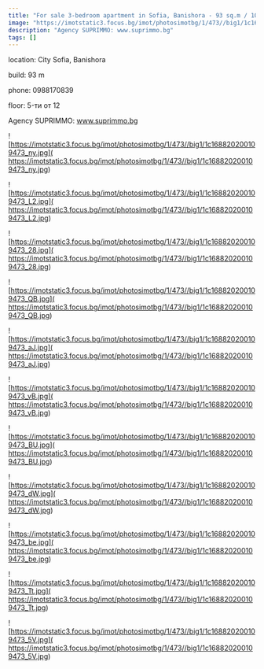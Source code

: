 ```yaml
---
title: "For sale 3-bedroom apartment in Sofia, Banishora - 93 sq.m / 102808 EUR :: imot.bg Advertisement"
image: "https://imotstatic3.focus.bg/imot/photosimotbg/1/473//big1/1c168820200109473_DV.jpg"
description: "Agency SUPRIMMO: www.suprimmo.bg"
tags: []
---
```


location: City Sofia, Banishora

build: 93 m

phone: 0988170839

floor: 5-ти от 12

Agency SUPRIMMO: www.suprimmo.bg


![https://imotstatic3.focus.bg/imot/photosimotbg/1/473//big1/1c168820200109473_ny.jpg]( https://imotstatic3.focus.bg/imot/photosimotbg/1/473//big1/1c168820200109473_ny.jpg)


![https://imotstatic3.focus.bg/imot/photosimotbg/1/473//big1/1c168820200109473_L2.jpg]( https://imotstatic3.focus.bg/imot/photosimotbg/1/473//big1/1c168820200109473_L2.jpg)


![https://imotstatic3.focus.bg/imot/photosimotbg/1/473//big1/1c168820200109473_28.jpg]( https://imotstatic3.focus.bg/imot/photosimotbg/1/473//big1/1c168820200109473_28.jpg)


![https://imotstatic3.focus.bg/imot/photosimotbg/1/473//big1/1c168820200109473_QB.jpg]( https://imotstatic3.focus.bg/imot/photosimotbg/1/473//big1/1c168820200109473_QB.jpg)


![https://imotstatic3.focus.bg/imot/photosimotbg/1/473//big1/1c168820200109473_aJ.jpg]( https://imotstatic3.focus.bg/imot/photosimotbg/1/473//big1/1c168820200109473_aJ.jpg)


![https://imotstatic3.focus.bg/imot/photosimotbg/1/473//big1/1c168820200109473_vB.jpg]( https://imotstatic3.focus.bg/imot/photosimotbg/1/473//big1/1c168820200109473_vB.jpg)


![https://imotstatic3.focus.bg/imot/photosimotbg/1/473//big1/1c168820200109473_BU.jpg]( https://imotstatic3.focus.bg/imot/photosimotbg/1/473//big1/1c168820200109473_BU.jpg)


![https://imotstatic3.focus.bg/imot/photosimotbg/1/473//big1/1c168820200109473_dW.jpg]( https://imotstatic3.focus.bg/imot/photosimotbg/1/473//big1/1c168820200109473_dW.jpg)


![https://imotstatic3.focus.bg/imot/photosimotbg/1/473//big1/1c168820200109473_be.jpg]( https://imotstatic3.focus.bg/imot/photosimotbg/1/473//big1/1c168820200109473_be.jpg)


![https://imotstatic3.focus.bg/imot/photosimotbg/1/473//big1/1c168820200109473_Tt.jpg]( https://imotstatic3.focus.bg/imot/photosimotbg/1/473//big1/1c168820200109473_Tt.jpg)


![https://imotstatic3.focus.bg/imot/photosimotbg/1/473//big1/1c168820200109473_5V.jpg]( https://imotstatic3.focus.bg/imot/photosimotbg/1/473//big1/1c168820200109473_5V.jpg)


